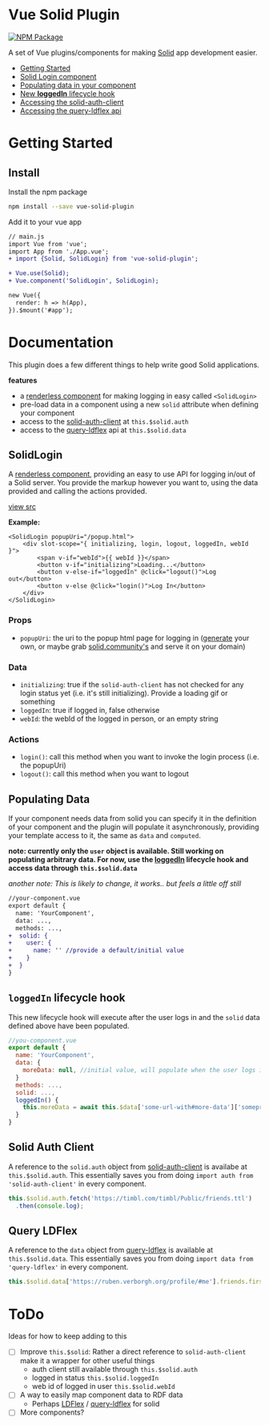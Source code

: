 # Vue Solid Plugin

[![NPM Package](https://img.shields.io/npm/v/vue-solid-plugin.svg)](http://npmjs.com/package/vue-solid-plugin)

A set of Vue plugins/components for making [Solid](https://github.com/solid) app development easier.

* [Getting Started](#getting-started)
* [Solid Login component](#solidlogin)
* [Populating data in your component](#populating-data)
* [New **loggedIn** lifecycle hook](#loggedin-lifecycle-hook)
* [Accessing the solid-auth-client](#solid-auth-client)
* [Accessing the query-ldflex api](#query-ldflex)

# Getting Started

## Install

Install the npm package

```bash
npm install --save vue-solid-plugin
```

Add it to your vue app

```diff
// main.js
import Vue from 'vue';
import App from './App.vue';
+ import {Solid, SolidLogin} from 'vue-solid-plugin';

+ Vue.use(Solid);
+ Vue.component('SolidLogin', SolidLogin);

new Vue({
  render: h => h(App),
}).$mount('#app');

```

# Documentation

This plugin does a few different things to help write good Solid applications.


**features**

* a [renderless component](https://adamwathan.me/renderless-components-in-vuejs/) for making logging in easy called `<SolidLogin>`
* pre-load data in a component using a new `solid` attribute when defining your component
* access to the [solid-auth-client] at `this.$solid.auth`
* access to the [query-ldflex] api at `this.$solid.data`

## SolidLogin

A [renderless component](https://adamwathan.me/renderless-components-in-vuejs/), providing an easy to use API for logging in/out of a Solid server. You provide the markup however you want to, using the data provided and calling the actions provided.


[view src](./solid-login.js)

**Example:**

```vue
<SolidLogin popupUri="/popup.html">
    <div slot-scope="{ initializing, login, logout, loggedIn, webId }">
        <span v-if="webId">{{ webId }}</span>
        <button v-if="initializing">Loading...</button>
        <button v-else-if="loggedIn" @click="logout()">Log out</button>
        <button v-else @click="login()">Log In</button>
    </div>
</SolidLogin>
```

### Props

* `popupUri`: the uri to the popup html page for logging in ([generate](https://solid.github.io/solid-auth-client/#generating-a-popup-window) your own, or maybe grab [solid.community's](https://solid.community/common/popup.html) and serve it on your domain)

### Data

* `initializing`: true if the `solid-auth-client` has not checked for any login status yet (i.e. it's still initializing). Provide a loading gif or something
* `loggedIn`: true if logged in, false otherwise
* `webId`: the webId of the logged in person, or an empty string

### Actions

* `login()`: call this method when you want to invoke the login process (i.e. the popupUri)
* `logout()`: call this method when you want to logout

## Populating Data

If your component needs data from solid you can specify it in the definition of your component and the plugin will populate
it asynchronously, providing your template access to it, the same as `data` and `computed`.

**note: currently only the `user` object is available. Still working on populating arbitrary data. For now, use the [loggedIn](#loggedin-lifecycle-hook) lifecycle hook and access data through `this.$solid.data`**

_another note: This is likely to change, it works.. but feels a little off still_

```diff
//your-component.vue
export default {
  name: 'YourComponent',
  data: ...,
  methods: ...,
+  solid: {
+    user: {
+      name: '' //provide a default/initial value
+    }
+  }
}
```

## `loggedIn` lifecycle hook

This new lifecycle hook will execute after the user logs in and the `solid` data defined above have been populated.

```js
//you-component.vue
export default {
  name: 'YourComponent',
  data: {
    moreData: null, //initial value, will populate when the user logs in
  }
  methods: ...,
  solid: ...,
  loggedIn() {
    this.moreData = await this.$data['some-url-with#more-data']['somepredicate']
  }
}
```

## Solid Auth Client

A reference to the `solid.auth` object from [solid-auth-client] is availabe at `this.$solid.auth`. This essentially saves you from doing `import auth from 'solid-auth-client'` in every component.

```js
this.$solid.auth.fetch('https://timbl.com/timbl/Public/friends.ttl')
  .then(console.log);
```

## Query LDFlex

A reference to the `data` object from [query-ldflex] is available at `this.$solid.data`. This essentially saves you from doing `import data from 'query-ldflex'` in every component.

```js
this.$solid.data['https://ruben.verborgh.org/profile/#me'].friends.firstName
```


# ToDo

Ideas for how to keep adding to this

- [ ] Improve `this.$solid`: Rather a direct reference to `solid-auth-client` make it a wrapper for other useful things
  - auth client still available through `this.$solid.auth`
  - logged in status `this.$solid.loggedIn`
  - web id of logged in user `this.$solid.webId`
- [ ] A way to easily map component data to RDF data
  - Perhaps [LDFlex](https://github.com/RubenVerborgh/LDflex) / [query-ldflex] for solid
- [ ] More components?

[solid-auth-client]: https://github.com/solid/solid-auth-client 'Solid Auth Client'
[query-ldflex]: https://github.com/solid/query-ldflex 'Query LDFlex'